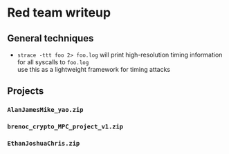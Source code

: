 # Red team writeup

## General techniques

- `strace -ttt foo 2> foo.log` will print high-resolution timing information for all syscalls to `foo.log`  
use this as a lightweight framework for timing attacks

## Projects
### `AlanJamesMike_yao.zip`

### `brenoc_crypto_MPC_project_v1.zip`

### `EthanJoshuaChris.zip`

